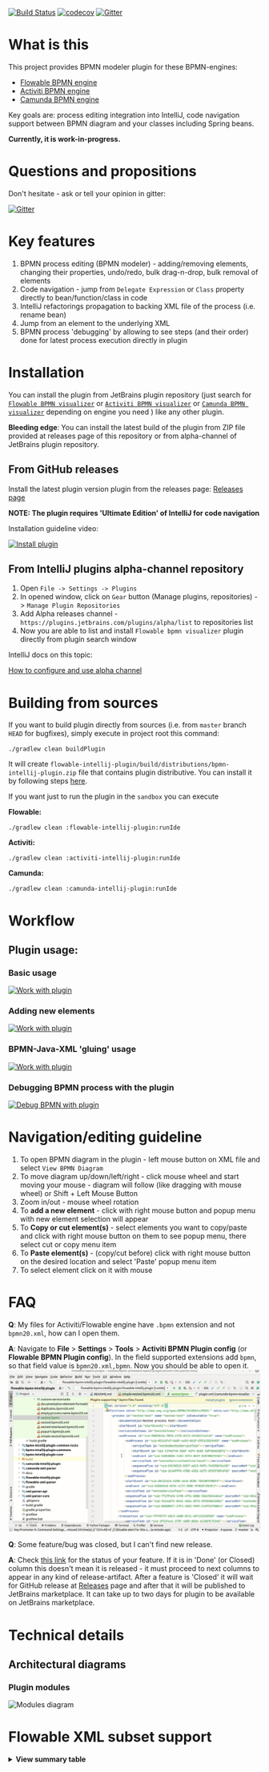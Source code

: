 [![Build Status](https://github.com/valb3r/flowable-bpmn-intellij-plugin/workflows/Java%20CI/badge.svg)](https://github.com/valb3r/flowable-bpmn-intellij-plugin/actions)
[![codecov](https://codecov.io/gh/valb3r/flowable-bpmn-intellij-plugin/branch/master/graph/badge.svg)](https://codecov.io/gh/valb3r/flowable-bpmn-intellij-plugin)
[![Gitter](https://badges.gitter.im/flowable-bpmn-intellij-plugin/community.svg)](https://gitter.im/flowable-bpmn-intellij-plugin/community?utm_source=badge&utm_medium=badge&utm_campaign=pr-badge)



# What is this

This project provides BPMN modeler plugin for these BPMN-engines:
 - [Flowable BPMN engine](https://github.com/flowable/flowable-engine)
 - [Activiti BPMN engine](https://github.com/Activiti/Activiti)
 - [Camunda BPMN engine](https://github.com/camunda/camunda-bpm-platform)

Key goals are: process editing integration into IntelliJ, code navigation support between BPMN diagram and your classes including Spring beans.

**Currently, it is work-in-progress.**


# Questions and propositions

Don't hesitate - ask or tell your opinion in gitter:

[![Gitter](https://badges.gitter.im/flowable-bpmn-intellij-plugin/community.svg)](https://gitter.im/flowable-bpmn-intellij-plugin/community?utm_source=badge&utm_medium=badge&utm_campaign=pr-badge)


# Key features

1. BPMN process editing (BPMN modeler) - adding/removing elements, changing their properties, undo/redo, bulk drag-n-drop, bulk removal of elements
1. Code navigation - jump from `Delegate Expression` or `Class` property directly to bean/function/class in code
1. IntelliJ refactorings propagation to backing XML file of the process (i.e. rename bean)
1. Jump from an element to the underlying XML
1. BPMN process 'debugging' by allowing to see steps (and their order) done for latest process execution directly in plugin


# Installation

You can install the plugin from JetBrains plugin repository (just search for 
[`Flowable BPMN visualizer`](https://plugins.jetbrains.com/plugin/14318-flowable-bpmn-visualizer) 
or [`Activiti BPMN visualizer`](https://plugins.jetbrains.com/plugin/15222-activiti-bpmn-visualizer) 
or [`Camunda BPMN visualizer`](https://plugins.jetbrains.com/plugin/17844-camunda-bpmn-visualizer) depending on engine you need
) like any other plugin.

**Bleeding edge**:
You can install the latest build of the plugin from ZIP file provided at releases page of this repository 
or from alpha-channel of JetBrains plugin repository.

## From GitHub releases

Install the latest plugin version plugin from the releases page:
[Releases page](https://github.com/valb3r/flowable-bpmn-intellij-plugin/releases/)

**NOTE: The plugin requires 'Ultimate Edition' of IntelliJ for code navigation**

Installation guideline video:

[![Install plugin](https://img.youtube.com/vi/tfSAEMSIrqA/0.jpg)](https://www.youtube.com/watch?v=tfSAEMSIrqA)


## From IntelliJ plugins alpha-channel repository

1. Open `File -> Settings -> Plugins`
1. In opened window, click on `Gear` button (Manage plugins, repositories) -> `Manage Plugin Repositories`
1. Add Alpha releases channel - `https://plugins.jetbrains.com/plugins/alpha/list` to repositories list
1. Now you are able to list and install `Flowable bpmn visualizer` plugin directly from plugin search window

IntelliJ docs on this topic:

[How to configure and use alpha channel](https://plugins.jetbrains.com/docs/marketplace/custom-release-channels.html#CustomReleaseChannels-ConfiguringaCustomChannelinIntelliJPlatformBasedIDEs)


# Building from sources

If you want to build plugin directly from sources (i.e. from `master` branch `HEAD` for bugfixes), simply execute 
in project root this command:

```shell script
./gradlew clean buildPlugin
```

It will create `flowable-intellij-plugin/build/distributions/bpmn-intellij-plugin.zip` file that contains plugin distributive.
You can install it by following steps [here](#from-github-releases).

If you want just to run the plugin in the `sandbox` you can execute

**Flowable:**

```shell script
./gradlew clean :flowable-intellij-plugin:runIde
```

**Activiti:**

```shell script
./gradlew clean :activiti-intellij-plugin:runIde
```

**Camunda:**

```shell script
./gradlew clean :camunda-intellij-plugin:runIde
```

# Workflow


## Plugin usage:


### Basic usage

[![Work with plugin](https://img.youtube.com/vi/8-_XmOlEyXM/0.jpg)](https://youtu.be/8-_XmOlEyXM)


### Adding new elements

[![Work with plugin](https://img.youtube.com/vi/cyLbEeaMDvI/0.jpg)](https://youtu.be/cyLbEeaMDvI)


### BPMN-Java-XML 'gluing' usage

[![Work with plugin](https://img.youtube.com/vi/BQf0eglY2vo/0.jpg)](https://youtu.be/BQf0eglY2vo)


### Debugging BPMN process with the plugin

[![Debug BPMN with plugin](https://img.youtube.com/vi/_zQ1zy_0Qfc/0.jpg)](https://youtu.be/_zQ1zy_0Qfc)


# Navigation/editing guideline

1. To open BPMN diagram in the plugin - left mouse button on XML file and select `View BPMN Diagram`
1. To move diagram up/down/left/right - click mouse wheel and start moving your mouse - diagram will follow 
(like dragging with mouse wheel) or Shift + Left Mouse Button
1. Zoom in/out - mouse wheel rotation
1. To **add a new element** - click with right mouse button and popup menu with new element selection will appear 
1. To **Copy or cut element(s)** - select elements you want to copy/paste and click with right mouse button on them to 
see popup menu, there select cut or copy menu item
1. To **Paste element(s)** - (copy/cut before) click with right mouse button on the desired location and 
select 'Paste' popup menu item
1. To select element click on it with mouse


# FAQ

**Q**: My files for Activiti/Flowable engine have `.bpmn` extension and not `bpmn20.xml`, how can I open them.

**A**: Navigate to **File** > **Settings** > **Tools** > **Activiti BPMN Plugin config** (or **Flowable BPMN Plugin config**). 
In the field supported extensions add `bpmn`, so that field value is `bpmn20.xml,bpmn`. Now you should be able to open it.
![Configuring plugin to open file with custom extension](docs/img/faq/how-to-open-bpmn.gif)


**Q**: Some feature/bug was closed, but I can't find new release.

**A**: Check [this link](https://github.com/valb3r/flowable-bpmn-intellij-plugin/projects/1) for the status of your feature. 
If it is in 'Done' (or Closed) column this doesn't mean it is released - it must proceed to next columns to appear in 
any kind of release-artifact. After a feature is 'Closed' it will wait for GitHub release 
at [Releases](https://github.com/valb3r/flowable-bpmn-intellij-plugin/releases) page and after that it will be 
published to JetBrains marketplace. It can take up to two days for plugin to be available on JetBrains marketplace.


# Technical details


## Architectural diagrams

### Plugin modules

![Modules diagram](http://www.plantuml.com/plantuml/proxy?src=https://raw.githubusercontent.com/valb3r/flowable-bpmn-intellij-plugin/master/docs/img/module_architecture.puml&fmt=svg&vvv=3&sanitize=true)


# Flowable XML subset support

<details><summary><b>View summary table</b></summary>


|            XML element           | Supported |
|:--------------------------------:|:---------:|
|          adHocSubProcess         |     Y     |
|            association           |           |
|           boundaryEvent          |     P     |
|        bpmndi:BPMNDiagram        |     Y     |
|          bpmndi:BPMNEdge         |     Y     |
|         bpmndi:BPMNPlane         |     Y     |
|         bpmndi:BPMNShape         |     Y     |
|         businessRuleTask         |     Y     |
|           callActivity           |     Y     |
|       cancelEventDefinition      |     P     |
|     compensateEventDefinition    |     P     |
|        completionCondition       |     P     |
|             condition            |     P     |
|    conditionalEventDefinition    |     P     |
|        conditionExpression       |     Y     |
|            dataObject            |           |
|            definitions           |           |
|           documentation          |     Y     |
|             endEvent             |     Y     |
|       errorEventDefinition       |     P     |
|     escalationEventDefinition    |     P     |
|         eventBasedGateway        |     P     |
|         exclusiveGateway         |     Y     |
|         extensionElements        |           |
|      flowable:eventListener      |           |
|    flowable:executionListener    |           |
|          flowable:field          |     Y     |
|            flowable:in           |           |
|           flowable:out           |           |
|          flowable:string         |     Y     |
|          flowable:value          |     Y     |
|         inclusiveGateway         |     Y     |
|      intermediateCatchEvent      |     P     |
|      intermediateThrowEvent      |     P     |
|          loopCardinality         |           |
|              message             |           |
|      messageEventDefinition      |           |
| multiInstanceLoopCharacteristics |           |
|           omgdc:Bounds           |     Y     |
|          omgdi:waypoint          |     Y     |
|          parallelGateway         |     P     |
|              process             |     P     |
|            receiveTask           |     P     |
|              script              |     Y     |
|            scriptTask            |     Y     |
|           sequenceFlow           |     Y     |
|            serviceTask           |     Y     |
|       signalEventDefinition      |     P     |
|            startEvent            |     Y     |
|            subProcess            |     Y     |
|     terminateEventDefinition     |     P     |
|               text               |     P     |
|          textAnnotation          |     P     |
|             timeDate             |     P     |
|       timerEventDefinition       |     P     |
|            transaction           |     Y     |
|             userTask             |     Y     |

**Legend**:

**Y** - Mostly or fully supported

**P** - Partially supported

**Blank** - Mostly unsupported

</details>
